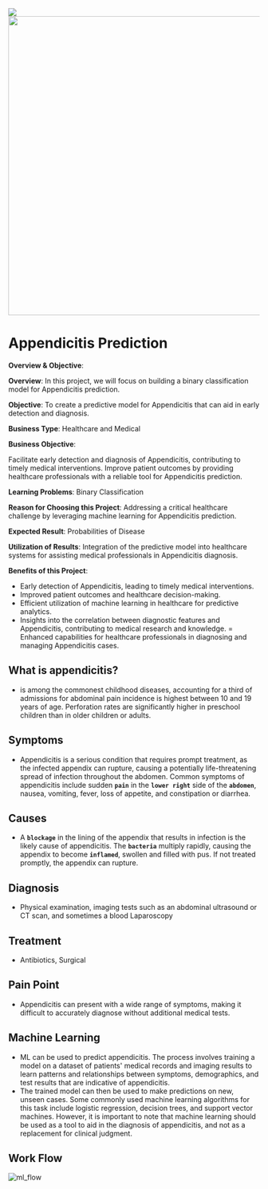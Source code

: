 <img src="https://github.com/Pisit-Janthawee/ML-BinaryClassification-Appendicitis-Prediction/blob/main/images/appx_deploy.png" align="center">

<img src="https://domf5oio6qrcr.cloudfront.net/medialibrary/9668/appendix-appendicitis.jpg"  width="600" height="600">

# Appendicitis Prediction
**Overview & Objective**:

**Overview**: In this project, we will focus on building a binary classification model for Appendicitis prediction.

**Objective**: To create a predictive model for Appendicitis that can aid in early detection and diagnosis.

**Business Type**: Healthcare and Medical

**Business Objective**:

Facilitate early detection and diagnosis of Appendicitis, contributing to timely medical interventions.
Improve patient outcomes by providing healthcare professionals with a reliable tool for Appendicitis prediction.

**Learning Problems**: Binary Classification

**Reason for Choosing this Project**: Addressing a critical healthcare challenge by leveraging machine learning for Appendicitis prediction.

**Expected Result**: Probabilities of Disease 

**Utilization of Results**: Integration of the predictive model into healthcare systems for assisting medical professionals in Appendicitis diagnosis.

**Benefits of this Project**:

- Early detection of Appendicitis, leading to timely medical interventions.
- Improved patient outcomes and healthcare decision-making.
- Efficient utilization of machine learning in healthcare for predictive analytics.
- Insights into the correlation between diagnostic features and Appendicitis, contributing to medical research and knowledge.
= Enhanced capabilities for healthcare professionals in diagnosing and managing Appendicitis cases.
## What is appendicitis?
-	is among the commonest childhood diseases, accounting for a third of admissions for abdominal pain incidence is highest between 10 and 19 years of age. Perforation rates are significantly higher in preschool children than in older children or adults.
## Symptoms
- Appendicitis is a serious condition that requires prompt treatment, as the infected appendix can rupture, causing a potentially life-threatening spread of infection throughout the abdomen. Common symptoms of appendicitis include sudden **`pain`** in the **`lower right`** side of the **`abdomen`**, nausea, vomiting, fever, loss of appetite, and constipation or diarrhea.
## Causes
- A **`blockage`** in the lining of the appendix that results in infection is the likely cause of appendicitis. The **`bacteria`** multiply rapidly, causing the appendix to become **`inflamed`**, swollen and filled with pus. If not treated promptly, the appendix can rupture.
## Diagnosis
-	Physical examination, imaging tests such as an abdominal ultrasound or CT scan, and sometimes a blood Laparoscopy
## Treatment
-	Antibiotics, Surgical
## Pain Point
-	Appendicitis can present with a wide range of symptoms, making it difficult to accurately diagnose without additional medical tests.
## Machine Learning 
-	ML can be used to predict appendicitis. The process involves training a model on a dataset of patients' medical records and imaging results to learn patterns and relationships between symptoms, demographics, and test results that are indicative of appendicitis. 
-	The trained model can then be used to make predictions on new, unseen cases. Some commonly used machine learning algorithms for this task include logistic regression, decision trees, and support vector machines. However, it is important to note that machine learning should be used as a tool to aid in the diagnosis of appendicitis, and not as a replacement for clinical judgment.
## Work Flow 
![ml_flow](https://github.com/Pisit-Janthawee/Classification-Appendicitis-Prediction/assets/133638243/5e34b4cb-ed3b-4452-aa7f-e72904c1ffff)

